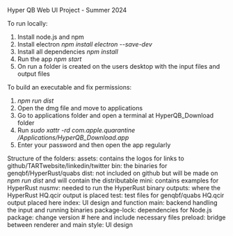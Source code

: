 Hyper QB Web UI Project - Summer 2024

To run locally:
1. Install node.js and npm
2. Install electron
  *npm install electron --save-dev*
3. Install all dependencies 
  *npm install*
4. Run the app
  *npm start*
5. On run a folder is created on the users desktop with the input files and output  files

To build an executable and fix permissions:
1. *npm run dist*
2. Open the dmg file and move to applications
3. Go to applications folder and open a terminal at HyperQB_Download folder
4. Run *sudo xattr -rd com.apple.quarantine /Applications/HyperQB_Download.app*
5. Enter your password and then open the app regularly


Structure of the folders:
assets: contains the logos for links to github/TARTwebsite/linkedin/twitter
bin: the binaries for genqbf/HyperRust/quabs
dist: not included on github but will be made on *npm run dist* and will contain the distributable
mini: contains examples for HyperRust
nusmv: needed to run the HyperRust binary
outputs: where the HyperRust HQ.qcir output is placed
test: test files for genqbf/quabs HQ.qcir output placed here
index: UI design and function
main: backend handling the input and running binaries
package-lock: dependencies for Node.js
package: change version # here and include necessary files
preload: bridge between renderer and main
style: UI design
